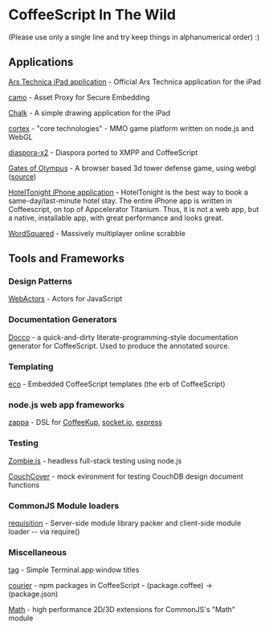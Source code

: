 # CoffeeScript In The Wild
(Please use only a single line and try keep things in alphanumerical order) :)

## Applications
[Ars Technica iPad application](http://itunes.apple.com/us/app/ars-technica/id393859050?mt=8) - Official Ars Technica application for the iPad

[camo](https://github.com/atmos/camo) - Asset Proxy for Secure Embedding

[Chalk](https://chalk.37signals.com) - A simple drawing application for the iPad

[cortex](http://github.com/feisty) - "core technologies" - MMO game platform written on node.js and WebGL

[diaspora-x2](http://github.com/bnolan/diaspora-x2) - Diaspora ported to XMPP and CoffeeScript

[Gates of Olympus](http://gatesofolympus.com) - A browser based 3d tower defense game, using webgl ([source](http://github.com/rehno-lindeque/Gates-of-Olympus))

[HotelTonight iPhone application](http://www.hoteltonight.com) - HotelTonight is the best way to book a same-day/last-minute hotel stay.  The entire iPhone app is written in Coffeescript, on top of Appcelerator Titanium.  Thus, it is not a web app, but a native, installable app, with great performance and looks great.

[WordSquared](http://wordsquared.com) - Massively multiplayer online scrabble

## Tools and Frameworks

### Design Patterns
[WebActors](http://github.com/mental/webactors) - Actors for JavaScript

### Documentation Generators
[Docco](http://jashkenas.github.com/docco/) - a quick-and-dirty literate-programming-style documentation generator for CoffeeScript. Used to produce the annotated source.

### Templating
[eco](http://github.com/sstephenson/eco) - Embedded CoffeeScript templates (the erb of CoffeeScript)

### node.js web app frameworks
[zappa](http://github.com/mauricemach/zappa) - DSL for [CoffeeKup](http://github.com/mauricemach/coffeekup), [socket.io](http://github.com/LearnBoost/Socket.IO), [express](http://github.com/visionmedia/express)

### Testing
[Zombie.js](http://zombie.labnotes.org) - headless full-stack testing using node.js

[CouchCover](http://github.com/zdzolton/couch-cover) - mock evironment for testing CouchDB design document functions

### CommonJS Module loaders
[requisition](http://github.com/feisty/requisition) - Server-side module library packer and client-side module loader -- via require()

### Miscellaneous
[tag](http://github.com/feisty/tag) - Simple Terminal.app window titles

[courier](http://github.com/feisty/courier) - npm packages in CoffeeScript - (package.coffee) -> (package.json)

[Math](http://github.com/feisty/math) - high performance 2D/3D extensions for CommonJS's "Math" module